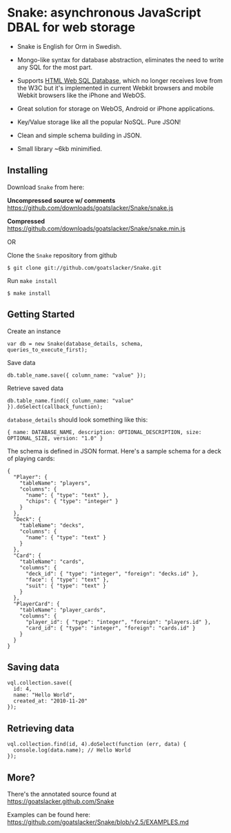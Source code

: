 # Snake: asynchronous JavaScript DBAL for web storage

- Snake is English for Orm in Swedish.

- Mongo-like syntax for database abstraction, eliminates the need to write any SQL for the most part.

- Supports [HTML Web SQL Database](http://dev.w3.org/html5/webdatabase/), which no longer receives love from the W3C but it's implemented in current Webkit browsers and mobile Webkit browsers like the iPhone and WebOS.

- Great solution for storage on WebOS, Android or iPhone applications.

- Key/Value storage like all the popular NoSQL. Pure JSON!

- Clean and simple schema building in JSON.

- Small library ~6kb minimified.

## Installing

Download `Snake` from here:

__Uncompressed source w/ comments__ https://github.com/downloads/goatslacker/Snake/snake.js

__Compressed__ https://github.com/downloads/goatslacker/Snake/snake.min.js

OR

Clone the `Snake` repository from github

    $ git clone git://github.com/goatslacker/Snake.git

Run `make install`

    $ make install

## Getting Started

Create an instance

    var db = new Snake(database_details, schema, queries_to_execute_first);

Save data

    db.table_name.save({ column_name: "value" });

Retrieve saved data

    db.table_name.find({ column_name: "value" }).doSelect(callback_function);

`database_details` should look something like this:

    { name: DATABASE_NAME, description: OPTIONAL_DESCRIPTION, size: OPTIONAL_SIZE, version: "1.0" }

The schema is defined in JSON format. Here's a sample schema for a deck of playing cards:

    {
      "Player": {
        "tableName": "players",
        "columns": {
          "name": { "type": "text" },
          "chips": { "type": "integer" }
        }
      },
      "Deck": {
        "tableName": "decks",
        "columns": {
          "name": { "type": "text" }
        }
      },
      "Card": {
        "tableName": "cards",
        "columns": {
          "deck_id": { "type": "integer", "foreign": "decks.id" },
          "face": { "type": "text" },
          "suit": { "type": "text" }
        }
      },
      "PlayerCard": {
        "tableName": "player_cards",
        "columns": {
          "player_id": { "type": "integer", "foreign": "players.id" },
          "card_id": { "type": "integer", "foreign": "cards.id" }
        }
      }
    }

## Saving data

    vql.collection.save({
      id: 4,
      name: "Hello World",
      created_at: "2010-11-20"
    });

## Retrieving data

    vql.collection.find(id, 4).doSelect(function (err, data) {
      console.log(data.name); // Hello World
    });

## More?

There's the annotated source found at https://goatslacker.github.com/Snake

Examples can be found here: https://github.com/goatslacker/Snake/blob/v2.5/EXAMPLES.md

